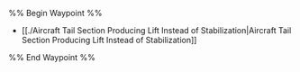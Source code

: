 %% Begin Waypoint %%
- [[./Aircraft Tail Section Producing Lift Instead of Stabilization|Aircraft Tail Section Producing Lift Instead of Stabilization]]

%% End Waypoint %%
